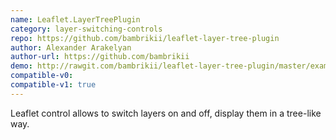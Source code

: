 ```yaml
---
name: Leaflet.LayerTreePlugin
category: layer-switching-controls
repo: https://github.com/bambrikii/leaflet-layer-tree-plugin
author: Alexander Arakelyan
author-url: https://github.com/bambrikii
demo: http://rawgit.com/bambrikii/leaflet-layer-tree-plugin/master/examples/basic-example.htm
compatible-v0:
compatible-v1: true
---
```


Leaflet control allows to switch layers on and off, display them in a tree-like way.
